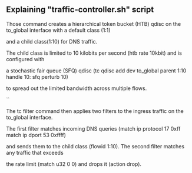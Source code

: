 

## Explaining "traffic-controller.sh" script

Those command creates a hierarchical token bucket (HTB) qdisc on the to\_global interface with a default class (1:1)

and a child class(1:10) for DNS traffic.

The child class is limited to 10 kilobits per second (htb rate 10kbit) and is configured with 

a stochastic fair queue (SFQ) qdisc (tc qdisc add dev to\_global parent 1:10 handle 10: sfq perturb 10)

to spread out the limited bandwidth across multiple flows.

``

The tc filter command then applies two filters to the ingress traffic on the to\_global interface.

The first filter matches incoming DNS queries (match ip protocol 17 0xff match ip dport 53 0xffff) 

and sends them to the child class (flowid 1:10). The second filter matches any traffic that exceeds 

the rate limit (match u32 0 0) and drops it (action drop).



